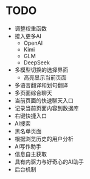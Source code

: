 #	TODO

-	调整权重函数
-	接入更多AI
	+	OpenAI
	+	Kimi
	+	GLM
	+	DeepSeek
-	多模型切换的选择界面
	+	高亮显示当前页面
-	多语言翻译和划句翻译
-	多页面综合聊天
-	当前页面的快速聊天入口
-	记录当前页面内容到数据库
-	右键快捷入口
-	AI搜索
-	黑名单页面
-	根据浏览历史的用户分析
-	AI写作助手
-	信息自主获取
-	具有内驱力与好奇心的AI助手
-	后台机制